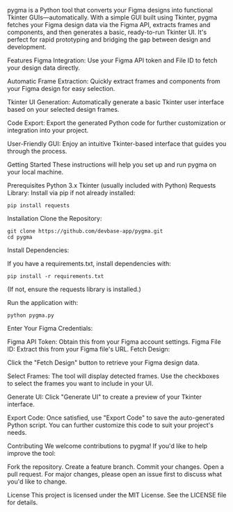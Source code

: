 pygma is a Python tool that converts your Figma designs into functional Tkinter GUIs—automatically. With a simple GUI built using Tkinter, pygma fetches your Figma design data via the Figma API, extracts frames and components, and then generates a basic, ready-to-run Tkinter UI. It's perfect for rapid prototyping and bridging the gap between design and development.

Features
Figma Integration:
Use your Figma API token and File ID to fetch your design data directly.

Automatic Frame Extraction:
Quickly extract frames and components from your Figma design for easy selection.

Tkinter UI Generation:
Automatically generate a basic Tkinter user interface based on your selected design frames.

Code Export:
Export the generated Python code for further customization or integration into your project.

User-Friendly GUI:
Enjoy an intuitive Tkinter-based interface that guides you through the process.

Getting Started
These instructions will help you set up and run pygma on your local machine.

Prerequisites
Python 3.x
Tkinter (usually included with Python)
Requests Library: Install via pip if not already installed:

```
pip install requests
```

Installation
Clone the Repository:

```
git clone https://github.com/devbase-app/pygma.git
cd pygma
```

Install Dependencies:

If you have a requirements.txt, install dependencies with:

```
pip install -r requirements.txt
```
(If not, ensure the requests library is installed.)


Run the application with:

```
python pygma.py
```

Enter Your Figma Credentials:

Figma API Token: Obtain this from your Figma account settings.
Figma File ID: Extract this from your Figma file's URL.
Fetch Design:

Click the "Fetch Design" button to retrieve your Figma design data.

Select Frames:
The tool will display detected frames. Use the checkboxes to select the frames you want to include in your UI.

Generate UI:
Click "Generate UI" to create a preview of your Tkinter interface.

Export Code:
Once satisfied, use "Export Code" to save the auto-generated Python script. You can further customize this code to suit your project's needs.

Contributing
We welcome contributions to pygma! If you'd like to help improve the tool:

Fork the repository.
Create a feature branch.
Commit your changes.
Open a pull request.
For major changes, please open an issue first to discuss what you'd like to change.

License
This project is licensed under the MIT License. See the LICENSE file for details.
